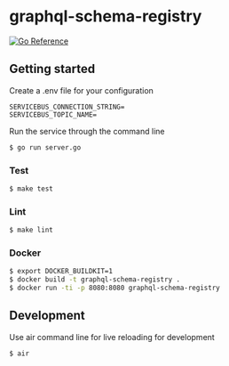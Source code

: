 # graphql-schema-registry
[![Go Reference](https://pkg.go.dev/badge/github.com/basselalaraaj/graphql-schema-registry.svg)](https://pkg.go.dev/github.com/basselalaraaj/graphql-schema-registry)

## Getting started

Create a .env file for your configuration

```env
SERVICEBUS_CONNECTION_STRING=
SERVICEBUS_TOPIC_NAME=
```

Run the service through the command line

```bash
$ go run server.go
```

### Test

```bash
$ make test
```

### Lint

```bash
$ make lint
```

### Docker

```bash
$ export DOCKER_BUILDKIT=1
$ docker build -t graphql-schema-registry .
$ docker run -ti -p 8080:8080 graphql-schema-registry
```

## Development

Use air command line for live reloading for development
```bash
$ air
```